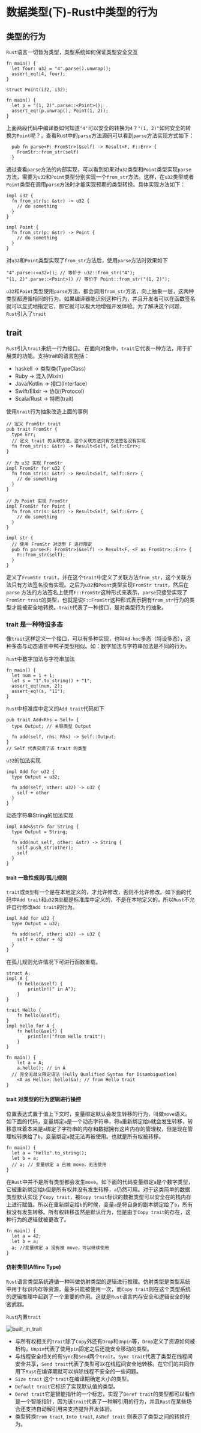 # 数据类型(下)-Rust中类型的行为
## 类型的行为
`Rust`语言一切皆为类型，类型系统如何保证类型安全交互
```
fn main() {
  let four: u32 = "4".parse().unwrap();
  assert_eq!(4, four);
}
```
```
struct Point(i32, i32);

fn main() {
  let p = "(1, 2)".parse::<Point>();
  assert_eq!(p.unwrap(), Point(1, 2));
}
```
上面两段代码中编译器如何知道`"4"`可以安全的转换为`4`？`"(1, 2)"`如何安全的转换为`Point`呢？，查看Rust中的`parse`方法源码可以看到`parse`方法实现方式如下：
```
  pub fn parse<F: FromStr>(&self) -> Result<F, F::Err> {
    FromStr::from_str(self)
  }
```
通过查看`parse`方法的内部实现，可以看到如果对`u32`类型和`Point`类型实现`parse`方法，需要为`u32`和`Point`类型分别实现一个`from_str`方法。这样，在`u32`类型或者`Point`类型在调用`parse`方法时才能实现预期的类型转换。具体实现方法如下：
```
impl u32 {
  fn from_str(s: &str) -> u32 {
    // do something
  }
}
```
```
impl Point {
  fn from_str(p: &str) -> Point {
    // do something
  }
}
```
对`u32`和`Point`类型实现了`from_str`方法后，使用`parse`方法时效果如下
```
"4".parse::<u32>(); // 等价于 u32::from_str("4");
"(1, 2)".parse::<Point>() // 等价于 Point::from_str("(1, 2)");
```
`u32`和`Point`类型使用`parse`方法，都会调用`from_str`方法，向上抽象一层，这两种类型都遵循相同的行为。如果编译器能识别这种行为，并且开发者可以在函数签名就可以显式地指定它，那它就可以极大地增强开发体验。为了解决这个问题，`Rust`引入了`trait`

## trait
`Rust`引入`trait`来统一行为接口。 在面向对象中，`trait`它代表一种方法，用于扩展类的功能。支持trait的语言包括：
* haskell -> 类型类(TypeClass)
* Ruby -> 混入(Mixin)
* Java/Kotlin -> 接口(Interface)
* Swift/Elixir -> 协议(Protocol)
* Scala/Rust -> 特质(trait)

使用`trait`行为抽象改造上面的事例
```
// 定义 FromStr trait
pub trait FromStr {
  type Err;
  // 定义 trait 的关联方法，这个关联方法只有方法签名没有实现
  fn from_str(s: &str) -> Result<Self, Self::Err>;
}

// 为 u32 实现 FromStr
impl FromStr for u32 {
  fn from_str(s: &str) -> Result<Self, Self::Err> {
    // do something
  }
}

// 为 Point 实现 FromStr
impl FromStr for Point {
  fn from_str(s: &str) -> Result<Self, Self::Err> {
    // do something
  }
}

impl str {
  // 使用 FromStr 对泛型 F 进行限定
  pub fn parse<F: FromStr>(&self) -> Result<F, <F as FromStr>::Err> {
    F::from_str(self);
  }
}
```
定义了`FromStr trait`，并在这个`trait`中定义了关联方法`from_str`，这个关联方法只有方法签名没有实现。之后为`u32`和`Point`类型实现`FromStr trait`，然后在 `parse` 方法的方法签名上使用`F::FromStr`这种形式来表示，`parse`只接受实现了`FromStr trait`的类型，也就是说`F::FromStr`这种形式表示拥有`from_str`行为的类型才能被安全地转换。`trait`代表了一种接口，是对类型行为的抽象。
### trait 是一种特设多态
像`trait`这样定义一个接口，可以有多种实现，也叫`Ad-hoc`多态（特设多态），这种多态与动态语言中鸭子类型相似。如：数字加法与字符串加法是不同的行为。

`Rust`中数字加法与字符串加法
```
fn main() {
  let num = 1 + 1;
  let s = "1".to_string() + "1";
  assert_eq!(num, 2);
  assert_eq!(s, "11");
}
```
`Rust`中标准库中定义的`Add trait`代码如下
```
pub trait Add<Rhs = Self> {
  type Output; // 关联类型 Output

  fn add(self, rhs: Rhs) -> Self::Output;
}
// Self 代表实现了该 trait 的类型
```
`u32`的加法实现
```
impl Add for u32 {
  type Output = u32;

  fn add(self, other: u32) -> u32 {
    self + other
  }
}
```
动态字符串String的加法实现
```
impl Add<&str> for String {
  type Output = String;

  fn add(mut self, other: &str) -> String {
    self.push_str(other);
    self
  }
}
```
#### trait 一致性规则/孤儿规则
`trait`或`类型`有一个是在本地定义的，才允许修改，否则不允许修改。如下面的代码中`Add trait`和`u32类型`都是标准库中定义的，不是在本地定义的，所以`Rust`不允许自行修改`Add trait`的行为。
```
impl Add for u32 {
  type Output = u32;

  fn add(self, other: u32) -> u32 {
    self + other + 42
  }
}
```
在孤儿规则允许情况下可进行函数重载。
```
struct A;
impl A {
	fn hello(&self) {
		println!(" in A");
	}
}

trait Hello {
	fn hello(&self);
}
impl Hello for A {
	fn hello(&self) {
		println!("from Hello trait");
	}
}

fn main() {
	let a = A;
	a.hello(); // in A
  // 完全无歧义限定语法（Fully Qualified Syntax for Disambiguation)
	<A as Hello>::hello(&a); // from Hello trait
}
```
#### trait 对类型的行为逻辑进行操控
位置表达式置于值上下文时，变量绑定默认会发生转移的行为，叫做`move`语义。如下面的代码，变量绑定`a`是一个动态字符串，将`a`重新绑定给`b`就会发生转移，转移意味着本来是`a`绑定了字符串的内存和数据拥有这片内存的管理权，但是现在管理权转换给了`b`，变量绑定`a`就无法再被使用。也就是所有权被转移。
```
fn main() {
  let a = "Hello".to_string();
  let b = a;
  // a; // 变量绑定 a 已被 move，无法使用
}
```
在`Rust`中并不是所有类型都会发生`move`。如下面的代码变量绑定`a`是个数字类型，它被重新绑定给`b`但是所有权并没有发生转移，`a`仍然可用。对于这类简单的数据类型默认实现了`Copy trait`，被`Copy trait`标识的数据类型可以安全在的栈内存上进行赋值。所以在重新绑定给`b`的时候，变量`a`是将自身的副本绑定给了`b`，所有权没有发生转移。所有权转移虽然是默认行为，但是由于`Copy trait`的存在，这种行为的逻辑就被更改了。
```
fn main() {
  let a = 42;
  let b = a;
  a; //变量绑定 a 没有被 move，可以继续使用
}
```
#### 仿射类型(Affine Type)
`Rust`语言类型系统遵循一种叫做仿射类型的逻辑进行推理。仿射类型是类型系统中用于标识内存等资源，最多只能被使用一次，而`Copy trait`则在这个类型系统的逻辑推理中起到了一个重要的作用。这就是`Rust`语言内存安全和逻辑安全的秘密武器。

`Rust`内置`trait`

![built_in_trait](./img/built_in_trait.jpg)
* 与所有权相关的`trait`除了`Copy`外还有`Drop`和`Unpin`等，`Drop`定义了资源如何被析构，`Unpin`代表了使用`pin`固定之后还能安全移动的类型。
* 与线程安全相关的有`Sync`和`Send`两个`trait`。`Sync trait`代表了类型在线程间安全共享，`Send trait`代表了类型可以在线程间安全地转移。在它们的共同作用下`Rust`在编译期就可以排除线程不安全的一些问题。
* `Size trait` 这个 `trait`在编译期确定大小的类型。
* `Default trait`它标识了实现默认值的类型。
* `Deref trait`它是智能指针的一个标志，实现了`Deref trait`的类型都可以看作是一个智能指针，因为该`trait`代表了一种解引用的行为，并且`Rust`在某些场合还支持自动解引用来支持提升开发体验。
* 类型转换`From trait`, `Into trait`, `AsRef trait` 则表示了类型之间的转换行为。
